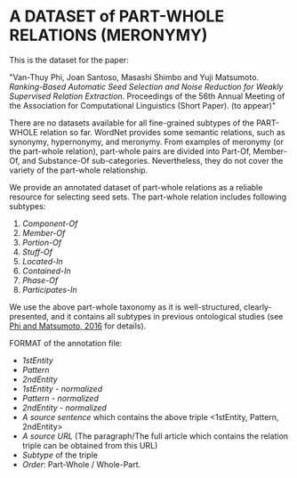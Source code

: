 # A DATASET of PART-WHOLE RELATIONS (MERONYMY)

This is the dataset for the paper:

"Van-Thuy Phi, Joan Santoso, Masashi Shimbo and Yuji Matsumoto. *Ranking-Based Automatic Seed Selection and Noise Reduction for Weakly Supervised Relation Extraction*. Proceedings of the 56th Annual Meeting of the Association for Computational Linguistics (Short Paper). (to appear)"

There are no datasets available for all fine-grained subtypes of the PART-WHOLE relation so far. WordNet provides some semantic relations, such as synonymy, hypernonymy, and meronymy. From examples of meronymy (or the part-whole relation), part-whole pairs are divided into Part-Of, Member-Of, and Substance-Of sub-categories. Nevertheless, they do not cover the variety of the part-whole relationship.

We provide an annotated dataset of part-whole relations as a reliable resource for selecting seed sets. The part-whole relation includes following subtypes:
1.	*Component-Of*
2.	*Member-Of*
3.	*Portion-Of*
4.	*Stuff-Of*
5.	*Located-In*
6.	*Contained-In*
7.	*Phase-Of*
8.	*Participates-In*

We use the above part-whole taxonomy as it is well-structured, clearly-presented, and it contains all subtypes in previous ontological studies (see [Phi and Matsumoto, 2016](http://www.aclweb.org/anthology/Y16-2015) for details).

FORMAT of the annotation file:
- *1stEntity*
- *Pattern*
- *2ndEntity*
- *1stEntity - normalized*
- *Pattern - normalized*
- *2ndEntity - normalized*
- *A source sentence* which contains the above triple <1stEntity, Pattern, 2ndEntity>
- *A source URL* (The paragraph/The full article which contains the relation triple can be obtained from this URL)
- *Subtype* of the triple
- *Order*: Part-Whole / Whole-Part.
